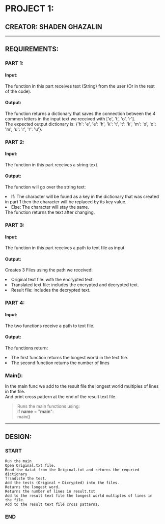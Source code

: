 # PROJECT 1:
## CREATOR: SHADEN GHAZALIN
___
## REQUIREMENTS:
### PART 1:
#### Input:
The function in this part receives text (String) from the user (Or in the rest of the code).
#### Output:
The function returns a dictionary that saves the connection between the 4 common letters in the input text we received with ['e', 't', 'o', 'r'].<br> 
The expected output dictionary is: {'h': 'e', 'e': 'h', 'k': 't', 't': 'k', 'm': 'o', 'o': 'm', 'u': 'r', 'r': 'u'}.

### PART 2:
#### Input:
The function in this part receives a string text.
#### Output:
The function will go over the string text:
    <li> If: The character will be found as a key in the dictionary that was created in part 1 then the character will be replaced by its key value.</li>
    <li> Else: The character will stay the same.</li>
The function returns the text after changing.

### PART 3:
#### Input:
The function in this part receives a path to text file as input.
#### Output:
Creates 3 Files using the path we received:
    <li>Original text file: with the encrypted text.</li>
    <li>Translated text file: includes the encrypted and decrypted text.</li>
    <li>Result file: includes the decrypted text.</li>

### PART 4:
#### Input:
The two functions receive a path to text file.
#### Output:
The functions return:
    <li>The first function returns the longest world in the text file.</li>
    <li>The second function returns the number of lines</li>

### Main():
In the main func we add to the result file the longest world multiples of lines in the file.<br>
And print cross pattern at the end of the result text file.

>Runs the main functions using:<br>
> if __name__ = "__main__":<br>
> main()

___
## DESIGN:
### START
    Run the main
    Open Original.txt file.
    Read the datat from the Original.txt and returns the requried dictionary
    Trsndlste the test.
    Add the tests (Original + Dicrypted) into the files.
    Returns the longest word.
    Returns the number of lines in result.txt
    Add to the result text file the longest world multiples of lines in the file.
    Add to the result text file cross patterns.
### END